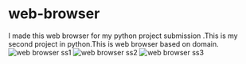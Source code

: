 # web-browser
I made this web browser for my python project submission .This is my second project in python.This is web browser based on domain.
![web browser ss1](https://user-images.githubusercontent.com/103022947/167568240-5bd0aa14-9f46-482f-969a-cd096382cc23.png)
![web browser ss2](https://user-images.githubusercontent.com/103022947/167568248-afcbf75d-f027-48d2-8aea-a540a02e1767.png)
![web browser ss3](https://user-images.githubusercontent.com/103022947/167568254-83302e81-4705-49eb-8d19-916f994aae02.png)
